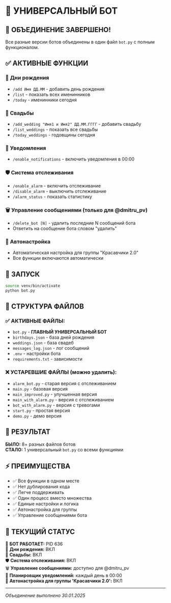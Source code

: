 # 🤖 УНИВЕРСАЛЬНЫЙ БОТ

## 🎉 ОБЪЕДИНЕНИЕ ЗАВЕРШЕНО!

Все разные версии ботов объединены в один файл `bot.py` с полным функционалом.

## ✅ АКТИВНЫЕ ФУНКЦИИ

### 📅 **Дни рождения**
- `/add Имя ДД.ММ` - добавить день рождения
- `/list` - показать всех именинников  
- `/today` - именинники сегодня

### 💒 **Свадьбы**
- `/add_wedding "Имя1 и Имя2" ДД.ММ.ГГГГ` - добавить свадьбу
- `/list_weddings` - показать все свадьбы
- `/today_weddings` - годовщины сегодня

### 🔔 **Уведомления**
- `/enable_notifications` - включить уведомления в 00:00

### 🛡️ **Система отслеживания**
- `/enable_alarm` - включить отслеживание
- `/disable_alarm` - выключить отслеживание  
- `/alarm_status` - показать статистику

### 🗑️ **Управление сообщениями** (только для @dmitru_pv)
- `/delete_bot [N]` - удалить последние N сообщений бота
- Ответить на сообщение бота словом "удалить"

### 🎯 **Автонастройка**
- Автоматическая настройка для группы "Красавчики 2.0"
- Все функции включаются автоматически

## 🚀 ЗАПУСК

```bash
source venv/bin/activate
python bot.py
```

## 📁 СТРУКТУРА ФАЙЛОВ

### ✅ **АКТИВНЫЕ ФАЙЛЫ:**
- `bot.py` - **ГЛАВНЫЙ УНИВЕРСАЛЬНЫЙ БОТ**
- `birthdays.json` - база дней рождения
- `weddings.json` - база свадеб
- `messages_log.json` - лог сообщений
- `.env` - настройки бота
- `requirements.txt` - зависимости

### ❌ **УСТАРЕВШИЕ ФАЙЛЫ** (можно удалить):
- `alarm_bot.py` - старая версия с отслеживанием
- `main.py` - базовая версия
- `main_improved.py` - улучшенная версия
- `main_with_alarm.py` - версия с отслеживанием
- `bot_with_alarm.py` - версия с тревогами
- `start.py` - простая версия
- `demo.py` - демо версия

## 🎊 РЕЗУЛЬТАТ

**БЫЛО:** 8+ разных файлов ботов  
**СТАЛО:** 1 универсальный `bot.py` со всеми функциями

## ⚡ ПРЕИМУЩЕСТВА

- ✅ Все функции в одном месте
- ✅ Нет дублирования кода
- ✅ Легче поддерживать
- ✅ Один процесс вместо множества
- ✅ Единые настройки и логика
- ✅ Автонастройка для группы
- ✅ Управление сообщениями бота

## 🔧 ТЕКУЩИЙ СТАТУС

🤖 **БОТ РАБОТАЕТ:** PID 636  
🎂 **Дни рождения:** ВКЛ  
💒 **Свадьбы:** ВКЛ  
🛡️ **Система отслеживания:** ВКЛ  
🗑️ **Управление сообщениями:** доступно для @dmitru_pv  
🔔 **Планировщик уведомлений:** каждый день в 00:00  
🎯 **Автонастройка для группы 'Красавчики 2.0':** ВКЛ  

---
*Объединение выполнено 30.01.2025* 
